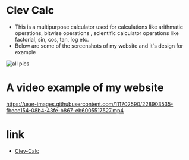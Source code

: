 # Clev Calc
* This is a multipurpose calculator used for calculations like arithmatic operations, bitwise operations , scientific calculator operations like factorial, sin,           cos, tan, log etc.
* Below are some of the screenshots of my website and it's design for example

![all pics](https://user-images.githubusercontent.com/111702590/228903701-d48bac85-ba42-4a70-a7e6-071fa469b549.PNG)


# A video example of my website
https://user-images.githubusercontent.com/111702590/228903535-fbece154-08b4-43fe-b867-eb6005517527.mp4

# link
* [Clev-Calc](https://ashish5kmax.github.io/Clev-Calc/)
